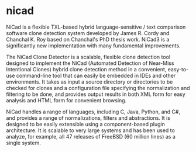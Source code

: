 # nicad

NiCad is a flexible TXL-based hybrid language-sensitive / text comparison software clone detection system developed by James R. Cordy and Chanchal K. Roy based on Chanchal's PhD thesis work. NiCad3 is a significantly new implementation with many fundamental improvements.

The NiCad Clone Detector is a scalable, flexible clone detection tool designed to implement the NiCad (Automated Detection of Near-Miss Intentional Clones) hybrid clone detection method in a convenient, easy-to-use command-line tool that can easily be embedded in IDEs and other environments. It takes as input a source directory or directories to be checked for clones and a configuration file specifying the normalization and filtering to be done, and provides output results in both XML form for easy analysis and HTML form for convenient browsing.

NiCad handles a range of languages, including C, Java, Python, and C#, and provides a range of normalizations, filters and abstractions. It is designed to be easily extensible using a component-based plugin architecture. It is scalable to very large systems and has been used to analyze, for example, all 47 releases of FreeBSD (60 million lines) as a single system.


